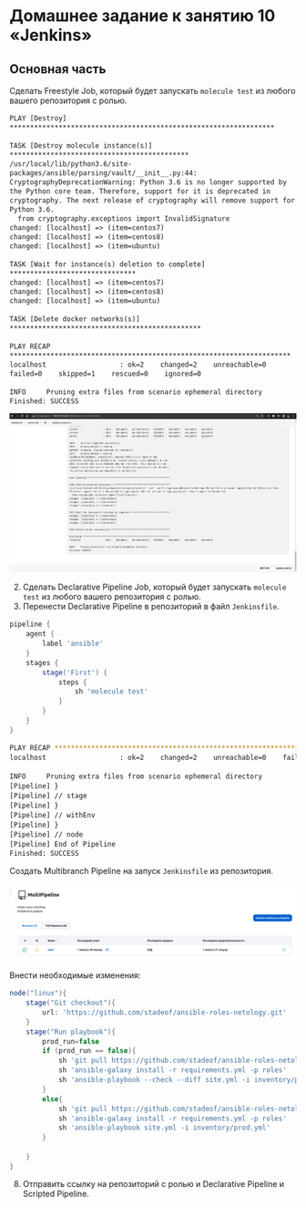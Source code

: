 # Домашнее задание к занятию 10 «Jenkins»

## Основная часть

Сделать Freestyle Job, который будет запускать `molecule test` из любого вашего репозитория с ролью.

```
PLAY [Destroy] *****************************************************************

TASK [Destroy molecule instance(s)] ********************************************
/usr/local/lib/python3.6/site-packages/ansible/parsing/vault/__init__.py:44: CryptographyDeprecationWarning: Python 3.6 is no longer supported by the Python core team. Therefore, support for it is deprecated in cryptography. The next release of cryptography will remove support for Python 3.6.
  from cryptography.exceptions import InvalidSignature
changed: [localhost] => (item=centos7)
changed: [localhost] => (item=centos8)
changed: [localhost] => (item=ubuntu)

TASK [Wait for instance(s) deletion to complete] *******************************
changed: [localhost] => (item=centos7)
changed: [localhost] => (item=centos8)
changed: [localhost] => (item=ubuntu)

TASK [Delete docker networks(s)] ***********************************************

PLAY RECAP *********************************************************************
localhost                  : ok=2    changed=2    unreachable=0    failed=0    skipped=1    rescued=0    ignored=0

INFO     Pruning extra files from scenario ephemeral directory
Finished: SUCCESS
```

![freestyle](./img/freestyle.png)


2. Сделать Declarative Pipeline Job, который будет запускать `molecule test` из любого вашего репозитория с ролью.
3. Перенести Declarative Pipeline в репозиторий в файл `Jenkinsfile`.

```groovy
pipeline {
    agent {
        label 'ansible'
    }
    stages {
        stage('First') {
            steps {
                sh 'molecule test'
            }
        }           
    }
}
```

```sh
PLAY RECAP *********************************************************************
localhost                  : ok=2    changed=2    unreachable=0    failed=0    skipped=1    rescued=0    ignored=0

INFO     Pruning extra files from scenario ephemeral directory
[Pipeline] }
[Pipeline] // stage
[Pipeline] }
[Pipeline] // withEnv
[Pipeline] }
[Pipeline] // node
[Pipeline] End of Pipeline
Finished: SUCCESS
```


Создать Multibranch Pipeline на запуск `Jenkinsfile` из репозитория.

![mult](./img/mult.png)


Внести необходимые изменения:
```groovy
node("linux"){
    stage("Git checkout"){
        url: 'https://github.com/stadeof/ansible-roles-netology.git'
    }
    stage("Run playbook"){
        prod_run=false
        if (prod_run == false){
            sh 'git pull https://github.com/stadeof/ansible-roles-netology.git'
            sh 'ansible-galaxy install -r requirements.yml -p roles'
            sh 'ansible-playbook --check --diff site.yml -i inventory/prod.yml'
        }
        else{
            sh 'git pull https://github.com/stadeof/ansible-roles-netology.git'
            sh 'ansible-galaxy install -r requirements.yml -p roles'
            sh 'ansible-playbook site.yml -i inventory/prod.yml'
        }
        
    }
}
```

8. Отправить ссылку на репозиторий с ролью и Declarative Pipeline и Scripted Pipeline.
